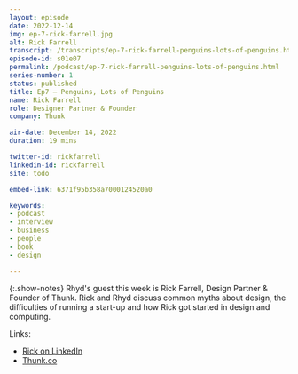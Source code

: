 ```yaml
---
layout: episode
date: 2022-12-14
img: ep-7-rick-farrell.jpg
alt: Rick Farrell
transcript: /transcripts/ep-7-rick-farrell-penguins-lots-of-penguins.html
episode-id: s01e07
permalink: /podcast/ep-7-rick-farrell-penguins-lots-of-penguins.html
series-number: 1
status: published
title: Ep7 — Penguins, Lots of Penguins
name: Rick Farrell
role: Designer Partner & Founder
company: Thunk

air-date: December 14, 2022
duration: 19 mins

twitter-id: rickfarrell
linkedin-id: rickfarrell
site: todo

embed-link: 6371f95b358a7000124520a0

keywords:
- podcast
- interview
- business
- people
- book
- design

---
```


{:.show-notes}
Rhyd's guest this week is Rick Farrell, Design Partner & Founder of Thunk. Rick and Rhyd discuss common myths about design, the difficulties of running a start-up and how Rick got started in design and computing. 

Links:

* [Rick on LinkedIn](https://www.linkedin.com/in/rickfarrell/)
* [Thunk.co](https://thunk.co/)
